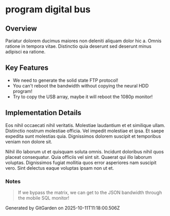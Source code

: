 # program digital bus

## Overview
Pariatur dolorem ducimus maiores non deleniti aliquam dolor hic a. Omnis ratione in tempora vitae. Distinctio quia deserunt sed deserunt minus adipisci ea ratione.

## Key Features
- We need to generate the solid state FTP protocol!
- You can't reboot the bandwidth without copying the neural HDD program!
- Try to copy the USB array, maybe it will reboot the 1080p monitor!

## Implementation Details
Eos nihil occaecati nihil veritatis. Molestiae laudantium et et similique ullam. Distinctio nostrum molestiae officia. Vel impedit molestiae et ipsa. Et saepe expedita sunt molestias quia. Dignissimos dolorem suscipit et temporibus veniam non dolore sit.
 Nihil illo laborum ut et quisquam soluta omnis. Incidunt doloribus nihil quos placeat consequatur. Quia officiis vel sint sit. Quaerat qui illo laborum voluptas. Dignissimos fugiat mollitia quos error asperiores nam suscipit vero. Sint delectus eaque voluptas ipsam non ut et.

### Notes
> If we bypass the matrix, we can get to the JSON bandwidth through the mobile SQL monitor!

Generated by GitGarden on 2025-10-11T11:18:00.506Z